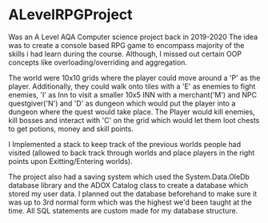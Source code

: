 # ALevelRPGProject
Was an A Level AQA Computer science project back in 2019-2020
The idea was to create a console based RPG game to encompass majority of the skills i had learn during the course. Although, I missed out certain OOP concepts like overloading/overriding and aggregation.

The world were 10x10 grids where the player could move around a 'P' as the player. Additionally, they could walk onto tiles with a 'E' as enemies to fight enemies, 'I' as Inn to visit a smaller 10x5 INN with a merchant('M') and NPC questgiver('N') and 'D' as dungeon which would put the player into a dungeon where the quest would take place. 
The Player would kill enemies, kill bosses and interact with 'C' on the grid which would let them loot chests to get potions, money and skill points.

I Implemented a stack to keep track of the previous worlds people had visited (allowed to back track through worlds and place players in the right points upon Exitting/Entering worlds).

The project also had a saving system which used the System.Data.OleDb database library and the ADOX Catalog class to create a database which stored my user data. I planned out the database beforehand to make sure it was up to 3rd normal form which was the highest we'd been taught at the time. All SQL statements are custom made for my database structure.
